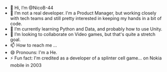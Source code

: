- 👋 Hi, I’m @NicoB-44
- 👀 I’m not a real developer. I'm a Product Manager, but working closely with tech teams and still pretty interested in keeping my hands in a bit of code.
- 🌱 I’m currently learning Python and Data, and probably how to use Unity.
- 💞️ I’m looking to collaborate on Video games, but that's quite a stretch goal.
- 📫 How to reach me ... 
- 😄 Pronouns: I'm a He.
- ⚡ Fun fact: I'm credited as a developer of a splinter cell game... on Nokia mobile in 2003

<!---
NicoB-44/NicoB-44 is a ✨ special ✨ repository because its `README.md` (this file) appears on your GitHub profile.
You can click the Preview link to take a look at your changes.
--->
